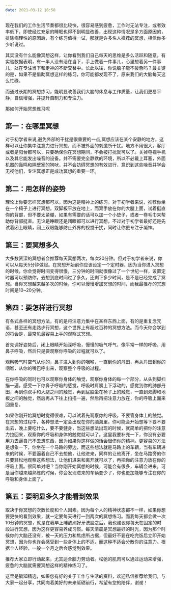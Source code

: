 ```yaml
---
date: 2021-03-12 16:58
---
```


现在我们的工作生活节奏都很比较快，很容易感到疲惫，工作时无法专注，或者效率低下，即使经过充足的睡眠也得不到明显改善，出现这种情况是多方面原因的，排除病理性的原因后，有个练习值得一试，那就是许多名人推荐的冥想，相信你多少听说过。

其实没有什么能像冥想这样，让你看到我们自己每天的思维是多么活跃和随意。有实验数据表明，有一半人没有活在当下，手上做着一件事儿，心里想着另一件事儿，处在专注当下和走神的不断交替中。长此以往，你说脑子能不疲惫吗？最关键的是，如果不是借助冥想这样的练习，你可能都发现不了，原来我们的大脑每天这么忙碌。

而通过长期的冥想练习，能明显改善我们大脑的休息与工作质量，让我们更易平静，自信增强，并提升自制力和专注力。

那如何开始冥想练习呢

## 第一：在哪里冥想

对于初学者来说,避免外部的干扰是很重要的一点,冥想应该在某个安静的地方，这样可以让你集中注意力进行冥想，而不被外面的刺激所干扰。地方不用很大，客厅或者是阳台都可以，只要确保你在冥想期间，不会被打扰就可以了。关掉电视手机以及其它能发出噪音的设备。并不需要完全静默的环境，所以不必戴上耳塞，外面机器的轰鸣和隔壁家的狗吠，并不会妨碍冥想的有效进行，意识到这些噪音并学会无视他们，专注冥想正是成功冥想的重要一环。

## 第二：用怎样的姿势

理论上你要怎样冥想都可以，因为这是精神上的练习。对于初学者来说，推荐你坐在一个椅子上进行冥想。双脚板平放在地上，而双手放在你的大腿上面，试着挺直你的背部，但不要太紧绷，如果有需要的话可以加一个小垫子，或者一卷毛巾来帮助你背部挺直。无论是睁眼还是闭眼都可以进行冥想，不过对于初学者最好还是先试着闭上眼睛，闭上双眼能够防止外界的视觉干扰，同时让你更专注于凝神。

## 第三：要冥想多久

大多数资深的冥想者会推荐每天冥想两次，每次20分钟。但对于初学者来说，你可以从每天5分钟做起。在冥想开始前你应该设定一个定时器，因为当你进入冥想的时候，你会觉得时间变得很慢，三分钟的时间就很像过了一个世纪一样，设置定时器可以预防你，去想到底时间过了多久，还剩下多少时间，是不是已经完成了冥想。当你冥想越来越多次的时候，你可以慢慢增加冥想的时间，而我最推荐的冥想时间是10~20分钟。

## 第四：要怎样进行冥想

有各式各样的冥想方法，有的是将注意力集中在某样东西上面，有的是重复念咒语，甚至还有走路步行冥想，这个世界上有超过百种的冥想方法。而今天你会学到的将会是，最常见最容易上手的观察式冥想。

首先调好姿势后，闭上眼睛开始深呼吸，慢慢的吸气呼气，像平常一样的呼吸，用鼻子呼吸，然后只是要观察你呼吸的过程就可以了。

观察吸气时空气从你的，鼻子进入到你的咽喉，一直到你的丹田，再从丹田到你的咽喉，从你的嘴巴呼出来，观察整个呼吸的过程。

在你呼吸的同时也可以观察你身体的触觉，观察你身体的每一个部分，从头到脚扫描一遍，感受一下你鼻子呼吸的感觉，呼吸时肩膀上下浮动的，感觉到你的肺部丹田，再到你双手和大腿之间的触觉，再到屁股坐在椅子上的触觉，一直到双脚和地板之间的触觉，然后再从下往上扫描一遍，然后再把注意力放在，你的呼吸上面来回重复。

如果你刚开始冥想时觉得很难，可以试着先观察你的呼吸，不要管身体上的触觉。在冥想的过程中，各种想法一定会出现在你的脑海里，你可能会开始想等下要不要出去，晚上要吃什么，要不要健身，当这些想法出现的时候，就简单的把你的注意力拉回来，观察你的呼吸和身体的触觉就可以了。这里我要补充一下，你没有必要用力去逼自己不去想东西，因为如果你这样做的话会很伤你的精神。更容易的方法是想象一下，你坐在一个马路的旁边，而这些想法就是马路上的车辆，当有车辆进来的时候，不要逼着自己不去想他，让他进来，同样的让他离开，坐在马路旁的你只要轻松地观察这些想法，让他们进来和离开就可以了，再把你的注意力放在你的呼吸上面。很简单对吧？当你刚开始冥想的时候，可能会有很多，车辆会进来，可是当你越来越熟练的时候，你会发现进来的车辆变少了，你也更加能够专注在你的呼吸和身体上面了。

## 第五：要明显多久才能看到效果

取决于你冥想的次数长度和个人因素。因为每个人的精神状态都不一样，如果你想要更快的看到效果，就一定要每天进行一到两次的冥想练习。而我每天都会做一次10分钟的冥想，就是在我早上睡醒刷好牙洗脸之后，我也建议你每天在固定的时段进行冥想，因为这样更容易养成习惯。每天清晨是冥想最好的时光，因为那个时候你的大脑还没有，被一天的压力和焦虑所占据，但最好不要在吃完饭后立即开始冥想，因为你也许会感受到一些身体上的不适，而这种不适会分散你的注意力。根据个人经验，一般一个月之后会感觉到效果。

推荐大家立即行动起来，尤其适合脑力劳动者。松弛的肌肉可以通过运动来增强，疲惫的大脑就需要冥想这样的精神练习了。

这里是毓知精选，如果您有好的关于工作与生活的资料，欢迎私信推荐给我们，与大家一起分享，共同向着美好的未来砥砺前行，希望有您的陪伴，谢谢！